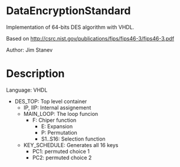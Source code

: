 DataEncryptionStandard
======================

Implementation of 64-bits DES algorithm with VHDL. 

Based on http://csrc.nist.gov/publications/fips/fips46-3/fips46-3.pdf 

Author: Jim Stanev

Description
===========

Language: VHDL

* DES_TOP: Top level container
  * IP, IIP: Internal assignement
  * MAIN_LOOP: The loop funcion
    * F: Chiper function
      * E: Expansion
      * P: Permutation
      * S1..S16: Selection function
  * KEY_SCHEDULE: Generates all 16 keys
    * PC1: permuted choice 1
    * PC2: permuted choice 2

